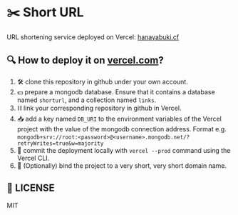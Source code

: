 # ✂️ Short URL

URL shortening service deployed on Vercel: [hanayabuki.cf](hanayabuki.cf)

## 🔍 How to deploy it on [vercel.com](vercel.com)?

1. 🛠 clone this repository in github under your own account.
2. 💵 prepare a mongodb database. Ensure that it contains a database named `shorturl`, and a collection named `links`.
3. ⛓ link your corresponding repository in github in Vercel.
4. 📥 add a key named `DB_URI` to the environment variables of the Vercel project with the value of the mongodb connection address. Format e.g. `mongodb+srv://root:<password>@<username>.mongodb.net/?retryWrites=true&w=majority`
5. 📧 commit the deployment locally with `vercel --prod` command using the Vercel CLI.
6. 📌 (Optionally) bind the project to a very short, very short domain name.

## 📑 LICENSE

MIT
